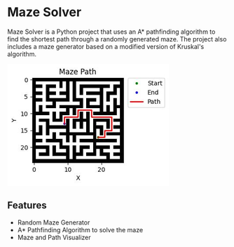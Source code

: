 # Maze Solver

Maze Solver is a Python project that uses an A* pathfinding algorithm to find the shortest path through a randomly generated maze. The project also includes a maze generator based on a modified version of Kruskal's algorithm.

![Maze Image](./plots/plot_3.jpg)

## Features
* Random Maze Generator
* A* Pathfinding Algorithm to solve the maze
* Maze and Path Visualizer
